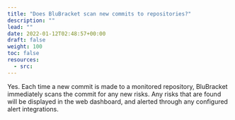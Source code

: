 ```yaml
---
title: "Does BluBracket scan new commits to repositories?"
description: ""
lead: ""
date: 2022-01-12T02:48:57+00:00
draft: false
weight: 100
toc: false
resources:
  - src:
---
```


Yes. Each time a new commit is made to a monitored repository, BluBracket immediately scans the commit for any new risks. Any risks that are found will be displayed in the web dashboard, and alerted through any configured alert integrations.
